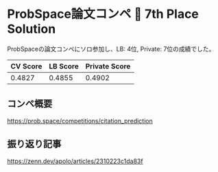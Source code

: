 # ProbSpace論文コンペ 🥇 7th Place Solution
ProbSpaceの論文コンペにソロ参加し、LB: 4位, Private: 7位の成績でした。

| CV Score | LB Score | Private Score |
|:-----------|:------------|:------------|
| 0.4827     | 0.4855      | 0.4902       |

## コンペ概要
https://prob.space/competitions/citation_prediction

## 振り返り記事
https://zenn.dev/apolo/articles/2310223c1da83f